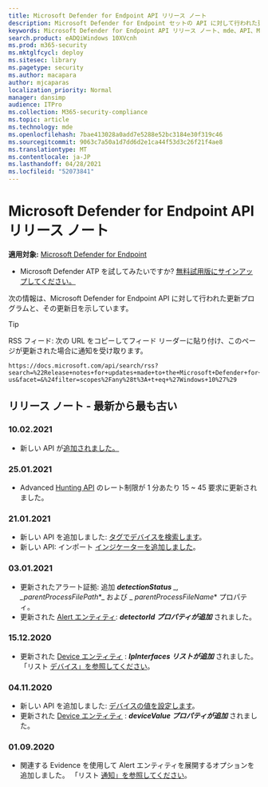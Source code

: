 ```yaml
---
title: Microsoft Defender for Endpoint API リリース ノート
description: Microsoft Defender for Endpoint セットの API に対して行われた更新プログラムのリリース ノート。
keywords: Microsoft Defender for Endpoint API リリース ノート、mde、API、Microsoft Defender for Endpoint API、更新プログラム、メモ、リリース
search.product: eADQiWindows 10XVcnh
ms.prod: m365-security
ms.mktglfcycl: deploy
ms.sitesec: library
ms.pagetype: security
ms.author: macapara
author: mjcaparas
localization_priority: Normal
manager: dansimp
audience: ITPro
ms.collection: M365-security-compliance
ms.topic: article
ms.technology: mde
ms.openlocfilehash: 7bae413028a0add7e5288e52bc3184e30f319c46
ms.sourcegitcommit: 9063c7a50a1d7dd6d2e1ca44f53d3c26f21f4ae8
ms.translationtype: MT
ms.contentlocale: ja-JP
ms.lasthandoff: 04/28/2021
ms.locfileid: "52073841"
---
```

# <a name="microsoft-defender-for-endpoint-api-release-notes"></a>Microsoft Defender for Endpoint API リリース ノート

**適用対象:** [Microsoft Defender for Endpoint](https://go.microsoft.com/fwlink/?linkid=2154037)

- Microsoft Defender ATP を試してみたいですか? [無料試用版にサインアップしてください。](https://www.microsoft.com/microsoft-365/windows/microsoft-defender-atp?ocid=docs-wdatp-exposedapis-abovefoldlink)

次の情報は、Microsoft Defender for Endpoint API に対して行われた更新プログラムと、その更新日を示しています。

> [!TIP]
> RSS フィード: 次の URL をコピーしてフィード リーダーに貼り付け、このページが更新された場合に通知を受け取ります。
>
> ```http
> https://docs.microsoft.com/api/search/rss?search=%22Release+notes+for+updates+made+to+the+Microsoft+Defender+for+Endpoint+set+of+APIs%22&locale=en-us&facet=&%24filter=scopes%2Fany%28t%3A+t+eq+%27Windows+10%27%29
> ```

## <a name="release-notes---newest-to-oldest"></a>リリース ノート - 最新から最も古い

### <a name="10022021"></a>10.02.2021

- 新しい API が[追加されました。](batch-update-alerts.md)

### <a name="25012021"></a>25.01.2021

- Advanced [Hunting API](run-advanced-query-api.md) のレート制限が 1 分あたり 15 ~ 45 要求に更新されました。

### <a name="21012021"></a>21.01.2021

- 新しい API を追加しました: [タグでデバイスを検索します](machine-tags.md)。
- 新しい API: インポート [インジケーターを追加しました](import-ti-indicators.md)。

### <a name="03012021"></a>03.01.2021

- 更新されたアラート証拠: 追加 ***detectionStatus** _, _*_parentProcessFilePath_*_ および _ *_parentProcessFileName_** プロパティ。
- 更新された [Alert エンティティ](alerts.md): ***detectorId プロパティが追加*** されました。

### <a name="15122020"></a>15.12.2020

- 更新された [Device エンティティ](machine.md) : ***IpInterfaces リストが追加*** されました。 「リスト [デバイス」を参照してください](get-machines.md)。

### <a name="04112020"></a>04.11.2020

- 新しい API を追加しました: [デバイスの値を設定します](set-device-value.md)。
- 更新された [Device エンティティ](machine.md) : ***deviceValue プロパティが追加*** されました。

### <a name="01092020"></a>01.09.2020

- 関連する Evidence を使用して Alert エンティティを展開するオプションを追加しました。 「リスト [通知」を参照してください](get-alerts.md)。
